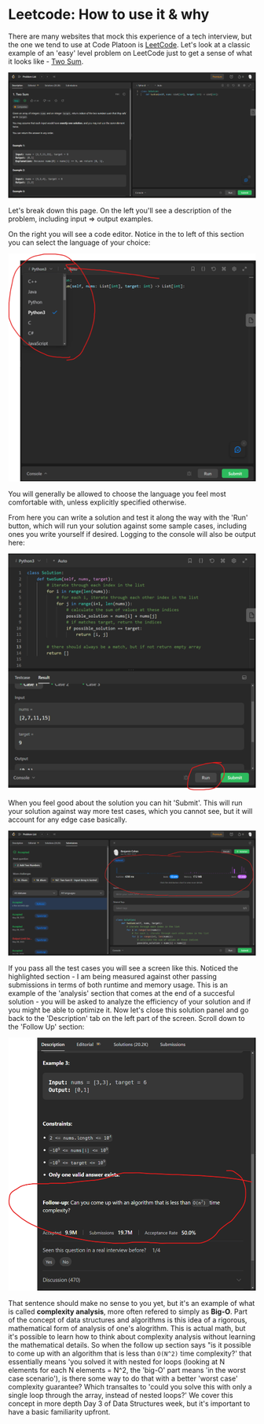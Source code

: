 # Leetcode: How to use it & why

There are many websites that mock this experience of a tech interview, but the one we tend to use at Code Platoon is [LeetCode](https://leetcode.com). Let's look at a classic example of an 'easy' level problem on LeetCode just to get a sense of what it looks like - [Two Sum](https://leetcode.com/problems/two-sum/).

![Leetcode](./page-resources/leetcode-general.png)

Let's break down this page. On the left you'll see a description of the problem, including input => output examples.

On the right you will see a code editor. Notice in the to left of this section you can select the language of your choice:

![Leetcode language choice](./page-resources/leetcode-language-choice.png)

You will generally be allowed to choose the language you feel most comfortable with, unless explicitly specified otherwise.

From here you can write a solution and test it along the way with the 'Run' button, which will run your solution against some sample cases, including ones you write yourself if desired. Logging to the console will also be output here:

![Leetcode run](./page-resources/leetcode-run.png)

When you feel good about the solution you can hit 'Submit'. This will run your solution against way more test cases, which you cannot see, but it will account for any edge case basically.

![Leetcode run](./page-resources/leetcode-results.png)

If you pass all the test cases you will see a screen like this. Noticed the highlighted section - I am being measured against other passing submissions in terms of both runtime and memory usage. This is an example of the 'analysis' section that comes at the end of a succesful solution - you will be asked to analyze the efficiency of your solution and if you might be able to optimize it. Now let's close this solution panel and go back to the 'Description' tab on the left part of the screen. Scroll down to the 'Follow Up' section:

![Leetcode complexity](./page-resources/leetcode-complexity.png)

That sentence should make no sense to you yet, but it's an example of what is called **complexity analysis**, more often refered to simply as **Big-O**. Part of the concept of data structures and algorithms is this idea of a rigorous, mathematical form of analysis of one's alogrithm. This is actual math, but it's possible to learn how to think about complexity analysis without learning the mathematical details. So when the follow up section says "is it possible to come up with an algorithm that is less than `O(N^2)` time complexity?' that essentially means 'you solved it with nested for loops (looking at N elements for each N elements = N^2, the 'big-O' part means 'in the worst case scenario'), is there some way to do that with a better 'worst case' complexity guarantee? Which transaltes to 'could you solve this with only a single loop through the array, instead of nested loops?' We cover this concept in more depth Day 3 of Data Structures week, but it's important to have a basic familiarity upfront.
